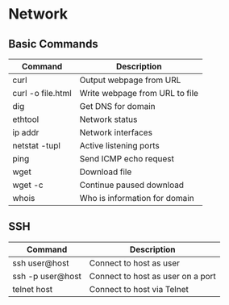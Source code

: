 # Network

## Basic Commands

| Command                            | Description                       |
| ---------------------------------- | --------------------------------- |
| curl                               | Output webpage from URL           |
| curl -o file.html                  | Write webpage from URL to file    |
| dig                                | Get DNS for domain                |
| ethtool                            | Network status                    |
| ip addr                            | Network interfaces                |
| netstat -tupl                      | Active listening ports            |
| ping                               | Send ICMP echo request            |
| wget                               | Download file                     |
| wget -c                            | Continue paused download          |
| whois                              | Who is information for domain     |

## SSH

| Command                            | Description                       |
| ---------------------------------- | --------------------------------- |
| ssh user@host                      | Connect to host as user           |
| ssh -p <port> user@host            | Connect to host as user on a port |
| telnet host                        | Connect to host via Telnet        |
